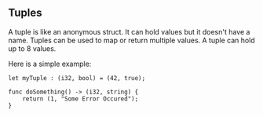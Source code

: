 ## Tuples

A tuple is like an anonymous struct. It can hold values but it doesn't have a name. Tuples can be used to map or return multiple values. A tuple can hold up to 8 values. 

Here is a simple example:

```sc
let myTuple : (i32, bool) = (42, true);
```

```sc
func doSomething() -> (i32, string) {
    return (1, "Some Error Occured");
}
```
